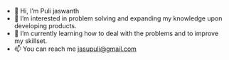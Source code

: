 - 👋 Hi, I’m Puli jaswanth
- 👀 I’m interested in problem solving and expanding my knowledge upon developing products.
- 🌱 I’m currently learning how to deal with the problems and to improve my skillset.
- 📫 You can reach me jasupuli@gmail.com

